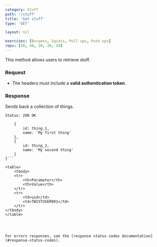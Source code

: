 ```yaml
---
category: Stuff
path: '/stuff'
title: 'Get stuff'
type: 'GET'

layout: nil

exercises: [Burpees, Squats, Pull ups, Push ups]
reps: [50, 40, 30, 20, 10]
---
```


This method allows users to retrieve stuff.

### Request

* The headers must include a **valid authentication token**.

### Response

Sends back a collection of things.

```Status: 200 OK```
```{
    {
        id: thing_1,
        name: 'My first thing'
    },
    {
        id: thing_2,
        name: 'My second thing'
    }
}```

<table>
	<tbody>
	<tr>
		<th>Parameter</th>
		<th>Value</th>
	</tr>
	<tr>
		<td>uid</td>
		<td>TWISTUSER001</td>
	</tr>
</tbody>
</table>




For errors responses, see the [response status codes documentation](#response-status-codes).